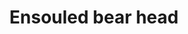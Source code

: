 ---
layout: item
title: Ensouled bear head
item-id: 13462
datatable: true
id: 13462
name: "Ensouled bear head"
members: true
lowalch: 104
highalch: 156
examine: "The creature's soul is still in here."
monsters:
  - id: 2838
    name: "Grizzly bear"
    members: false
    combat_level: 21
    wiki_url: "https://oldschool.runescape.wiki/w/Grizzly_bear#Level_21"
    drops:
      - quantity: "1"
        rarity: 0.04
    image: "https://oldschool.runescape.wiki/images/thumb/5/51/Grizzly_bear_%28level_21%29.png/1200px-Grizzly_bear_%28level_21%29.png?5c286"
  - id: 2839
    name: "Black bear"
    members: false
    combat_level: 19
    wiki_url: "https://oldschool.runescape.wiki/w/Black_bear"
    drops:
      - quantity: "1"
        rarity: 0.04
    image: "https://oldschool.runescape.wiki/images/thumb/1/1c/Black_bear.png/1200px-Black_bear.png?f440b"
  - id: 3423
    name: "Grizzly bear"
    members: true
    combat_level: 42
    wiki_url: "https://oldschool.runescape.wiki/w/Grizzly_bear#Level_42"
    drops:
      - quantity: "1"
        rarity: 0.04
    image: "https://oldschool.runescape.wiki/images/thumb/5/51/Grizzly_bear_%28level_21%29.png/1200px-Grizzly_bear_%28level_21%29.png?5c286"
  - id: 3424
    name: "Grizzly bear cub"
    members: true
    combat_level: 33
    wiki_url: "https://oldschool.runescape.wiki/w/Grizzly_bear_cub#Level_33"
    drops:
      - quantity: "1"
        rarity: 0.04
    image: "https://oldschool.runescape.wiki/images/thumb/8/8b/Grizzly_bear_cub_%28level_33%29.png/1200px-Grizzly_bear_cub_%28level_33%29.png?7a38d"
  - id: 3425
    name: "Grizzly bear cub"
    members: true
    combat_level: 36
    wiki_url: "https://oldschool.runescape.wiki/w/Grizzly_bear_cub#Level_36"
    drops:
      - quantity: "1"
        rarity: 0.04
    image: "https://oldschool.runescape.wiki/images/thumb/8/8b/Grizzly_bear_cub_%28level_33%29.png/1200px-Grizzly_bear_cub_%28level_33%29.png?7a38d"
  - id: 3908
    name: "Bear Cub"
    members: true
    combat_level: 15
    wiki_url: "https://oldschool.runescape.wiki/w/Bear_Cub#1"
    drops:
      - quantity: "1"
        rarity: 0.04
    image: "https://oldschool.runescape.wiki/images/thumb/e/e0/Bear_Cub_%281%29.png/1200px-Bear_Cub_%281%29.png?f87a5"
---